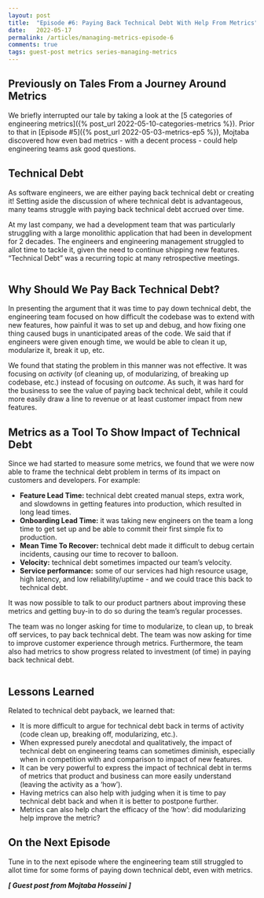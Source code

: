 ```yaml
---
layout: post
title:  "Episode #6: Paying Back Technical Debt With Help From Metrics"
date:   2022-05-17
permalink: /articles/managing-metrics-episode-6
comments: true
tags: guest-post metrics series-managing-metrics
---
```


## Previously on Tales From a Journey Around Metrics

We briefly interrupted our tale by taking a look at the [5 categories of engineering metrics]({% post_url 2022-05-10-categories-metrics %}). Prior to that in [Episode #5]({% post_url 2022-05-03-metrics-ep5 %}), Mojtaba discovered how even bad metrics - with a decent process - could help engineering teams ask good questions. 

## Technical Debt

As software engineers, we are either paying back technical debt or creating it! Setting aside the discussion of where technical debt is advantageous, many teams struggle with paying back technical debt accrued over time.

At my last company, we had a development team that was particularly struggling with a large monolithic application that had been in development for 2 decades. The engineers and engineering management struggled to allot time to tackle it, given the need to continue shipping new features. “Technical Debt” was a recurring topic at many retrospective meetings. 

<div id="blog-photo">
	<img src="https://cdn.zappy.app/f7bc416cc73a530f78bbc69f8214b7f2.png" alt="" width="" height="">
</div>

## Why Should We Pay Back Technical Debt?

In presenting the argument that it was time to pay down technical debt, the engineering team focused on how difficult the codebase was to extend with new features, how painful it was to set up and debug, and how fixing one thing caused bugs in unanticipated areas of the code. We said that if engineers were given enough time, we would be able to clean it up, modularize it, break it up, etc.

We found that stating the problem in this manner was not effective. It was focusing on _activity_ (of cleaning up, of modularizing, of breaking up codebase, etc.) instead of focusing on _outcome_. As such, it was hard for the business to see the value of paying back technical debt, while it could more easily draw a line to revenue or at least customer impact from new features.

## Metrics as a Tool To Show Impact of Technical Debt

Since we had started to measure some metrics, we found that we were now able to frame the technical debt problem in terms of its impact on customers and developers. For example:

- **Feature Lead Time:** technical debt created manual steps, extra work, and slowdowns in getting features into production, which resulted in long lead times.
- **Onboarding Lead Time:** it was taking new engineers on the team a long time to get set up and be able to commit their first simple fix to production.
- **Mean Time To Recover:** technical debt made it difficult to debug certain incidents, causing our time to recover to balloon.
- **Velocity:** technical debt sometimes impacted our team’s velocity.
- **Service performance:** some of our services had high resource usage, high latency, and low reliability/uptime - and we could trace this back to technical debt.

It was now possible to talk to our product partners about improving these metrics and getting buy-in to do so during the team’s regular processes.

The team was no longer asking for time to modularize, to clean up, to break off services, to pay back technical debt. The team was now asking for time to improve customer experience through metrics. Furthermore, the team also had metrics to show progress related to investment (of time) in paying back technical debt. 

<div id="blog-photo">
	<img src="https://cdn.zappy.app/c1c4017ff27c89bca2221f5f9656cf6b.png" alt="" width="" height="">
</div>

## Lessons Learned

Related to technical debt payback, we learned that:

- It is more difficult to argue for technical debt back in terms of activity (code clean up, breaking off, modularizing, etc.).
- When expressed purely anecdotal and qualitatively, the impact of technical debt on engineering teams can sometimes diminish, especially when in competition with and comparison to impact of new features.
- It can be very powerful to express the impact of technical debt in terms of metrics that product and business can more easily understand (leaving the activity as a ‘how’).
- Having metrics can also help with judging when it is time to pay technical debt back and when it is better to postpone further.
- Metrics can also help chart the efficacy of the ‘how’: did modularizing help improve the metric? 

## On the Next Episode

Tune in to the next episode where the engineering team still struggled to allot time for some forms of paying down technical debt, even with metrics.

_**[ Guest post from Mojtaba Hosseini ]**_